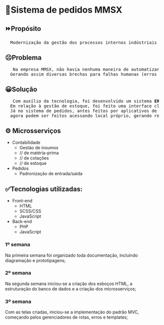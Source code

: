 # 🚙Sistema de pedidos MMSX 

## ⏩Propósito
<pre>
  Modernização da gestão dos processos internos indústriais do setor automobilístico
</pre>

## ☹Problema
<pre>
   Na empresa MMSX, não havia nenhuma maneira de automatizar o processo de gestão de estoque, e nem pedidos. 
  Gerando assim diversas brechas para falhas humanas (erros de cálculo, processos não-padronizados, etc).
</pre>

## 😀Solução
<pre>
   Com auxílio da tecnologia, foi desenvolvido um sistema <b>ERP</b> para agilizar e padronizar todos esses processos.
  Em relação à gestão de estoque, foi feito uma interface clara e objetiva para os processos que antes eram feitos a mão. 
  Já no sistema de pedidos, antes feitos por aplicativos de mensagens instantáneas (Whatsapp, Telegram, Mensenger ...) 
  agora podem ser feitos acessando local próprio, gerando respostas padronizadas.
</pre>

## ⚙ Microsserviços
- Contabilidade
  - Gestão de insumos
  -   //   de matéria-prima
  -   //   de cotações
  -   //   de estoque
- Pedidos
  - Padronização de entrada/saída  


## ✅Tecnologias utilizadas:
- Front-end
  - HTML
  - SCSS/CSS
  - JavaScript
- Back-end
  - PHP
  - JavaScript


### 1º semana 
<p>
  Na primeira semana foi organizado toda documentação, incluindo diagramação e prototipagens;
</p>

### 2º semana
<p>
  Na segunda semana iniciou-se a criação dos esboços HTML, a estruturação do banco de dados e a criação dos microsserviços;
</p>

### 3º semana
<p>
  Com as telas criadas, iniciou-se a implementação do padrão MVC, começando pelos gerenciadores de rotas, erros e templates;
</p>
